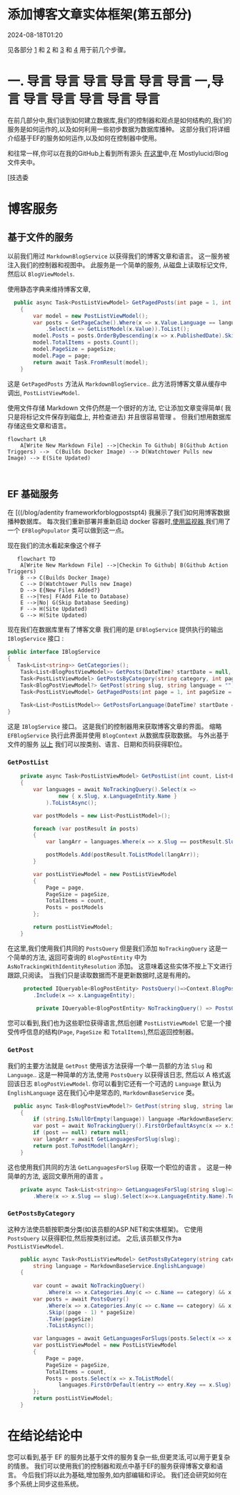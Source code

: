 # 添加博客文章实体框架(第五部分)

<!--category-- ASP.NET, Entity Framework -->
<datetime class="hidden">2024-08-18T01:20</datetime>

见各部分 [1](/blog/addingentityframeworkforblogpostspt1) 和 [2](/blog/addingentityframeworkforblogpostspt2) 和 [3](/blog/addingentityframeworkforblogpostspt3) 和 [4](/blog/addingentityframeworkforblogpostspt4) 用于前几个步骤。

# 一. 导言 导言 导言 导言 导言 导言 一,导言 导言 导言 导言 导言 导言

在前几部分中,我们谈到如何建立数据库,我们的控制器和观点是如何结构的,我们的服务是如何运作的,以及如何利用一些初步数据为数据库播种。 这部分我们将详细介绍基于EF的服务如何运作,以及如何在控制器中使用。

和往常一样,你可以在我的GitHub上看到所有源头 [在这里](https://github.com/scottgal/mostlylucidweb/tree/main/Mostlylucid/Blog)中,在 Mostlylucid/Blog 文件夹中。

[技选委

# 博客服务

## 基于文件的服务

以前我们用过 `MarkdownBlogService` 以获得我们的博客文章和语言。 这一服务被注入我们的控制器和视图中。 此服务是一个简单的服务, 从磁盘上读取标记文件, 然后以 `BlogViewModels`.

使用静态字典来维持博客文章,

```csharp
  public async Task<PostListViewModel> GetPagedPosts(int page = 1, int pageSize = 10, string language = EnglishLanguage)
    {
        var model = new PostListViewModel();
        var posts = GetPageCache().Where(x => x.Value.Language == language)
            .Select(x => GetListModel(x.Value)).ToList();
        model.Posts = posts.OrderByDescending(x => x.PublishedDate).Skip((page - 1) * pageSize).Take(pageSize).ToList();
        model.TotalItems = posts.Count();
        model.PageSize = pageSize;
        model.Page = page;
        return await Task.FromResult(model);
    }
```

这是 `GetPagedPosts` 方法从 `MarkdownBlogService`.. 此方法将博客文章从缓存中调出, `PostListViewModel`.

使用文件存储 Markdown 文件仍然是一个很好的方法, 它让添加文章变得简单( 我只是将标记文件保存到磁盘上, 并检查进去) 并且很容易管理 。 但我们想用数据库存储这些文章和语言。

```mermaid
flowchart LR
    A[Write New Markdown File] -->|Checkin To Github| B(Github Action Triggers) -->  C(Builds Docker Image) --> D(Watchtower Pulls new Image) --> E(Site Updated)
   
  
```

## EF 基础服务

在 [((/blog/adentity frameworkforblogpostspt4) 我展示了我们如何用博客数据播种数据库。 每次我们重新部署并重新启动 docker 容器时,[使用监视器 ](blog/dockercompose)我们用了一个 `EFBlogPopulator` 类可以做到这一点。

现在我们的流水看起来像这个样子

```mermaid
   flowchart TD
    A[Write New Markdown File] -->|Checkin To Github| B(Github Action Triggers)
    B --> C(Builds Docker Image)
    C --> D(Watchtower Pulls new Image)
    D --> E{New Files Added?}
    E -->|Yes| F(Add File to Database)
    E -->|No| G(Skip Database Seeding)
    F --> H(Site Updated)
    G --> H(Site Updated)

```

现在我们在数据库里有了博客文章 我们用的是 `EFBlogService` 提供执行的输出 `IBlogService` 接口 :

```csharp
public interface IBlogService
{
   Task<List<string>> GetCategories();
    Task<List<BlogPostViewModel>> GetPosts(DateTime? startDate = null, string category = "");
    Task<PostListViewModel> GetPostsByCategory(string category, int page = 1, int pageSize = 10, string language = MarkdownBaseService.EnglishLanguage);
    Task<BlogPostViewModel?> GetPost(string slug, string language = "");
    Task<PostListViewModel> GetPagedPosts(int page = 1, int pageSize = 10, string language = MarkdownBaseService.EnglishLanguage);
    
    Task<List<PostListModel>> GetPostsForLanguage(DateTime? startDate = null, string category = "", string language = MarkdownBaseService.EnglishLanguage);
}
```

这是 `IBlogService` 接口。 这是我们的控制器用来获取博客文章的界面。 缩略 `EFBlogService` 执行此界面并使用 `BlogContext` 从数据库获取数据。
与外出基于文件的服务 [以上](#file-based-services) 我们可以按类别、语言、日期和页码获得职位。

### `GetPostList`

```csharp
    private async Task<PostListViewModel> GetPostList(int count, List<BlogPostEntity> posts, int page, int pageSize)
    {
        var languages = await NoTrackingQuery().Select(x =>
                new { x.Slug, x.LanguageEntity.Name }
            ).ToListAsync();

        var postModels = new List<PostListModel>();

        foreach (var postResult in posts)
        {
            var langArr = languages.Where(x => x.Slug == postResult.Slug).Select(x => x.Name).ToArray();

            postModels.Add(postResult.ToListModel(langArr));
        }

        var postListViewModel = new PostListViewModel
        {
            Page = page,
            PageSize = pageSize,
            TotalItems = count,
            Posts = postModels
        };

        return postListViewModel;
    }
```

在这里,我们使用我们共同的 `PostsQuery` 但是我们添加 `NoTrackingQuery` 这是一个简单的方法, 返回可查询的 `BlogPostEntity` 中为 `AsNoTrackingWithIdentityResolution` 添加。 这意味着这些实体不按上下文进行跟踪,只阅读。 当我们只是读取数据而不是更新数据时,这是有用的。

```csharp
     protected IQueryable<BlogPostEntity> PostsQuery()=>Context.BlogPosts.Include(x => x.Categories)
        .Include(x => x.LanguageEntity);
     
         private IQueryable<BlogPostEntity> NoTrackingQuery() => PostsQuery().AsNoTrackingWithIdentityResolution();
```

您可以看到,我们也为这些职位获得语言,然后创建 `PostListViewModel` 它是一个接受传呼信息的结构(`Page`, `PageSize` 和 `TotalItems`),然后返回控制器。

### `GetPost`

我们的主要方法就是 `GetPost` 使用该方法获得一个单一员额的方法 `Slug` 和 `Language`.. 这是一种简单的方法,使用 `PostsQuery` 以获得该日志, 然后以 A 格式返回该日志 `BlogPostViewModel`.
你可以看到它还有一个可选的 `Language` 默认为 `EnglishLanguage` 这在我们心中是常态的, `MarkdownBaseService` 类。

```csharp
  public async Task<BlogPostViewModel?> GetPost(string slug, string language = "")
    {
        if (string.IsNullOrEmpty(language)) language =MarkdownBaseService.EnglishLanguage;
        var post = await NoTrackingQuery().FirstOrDefaultAsync(x => x.Slug == slug && x.LanguageEntity.Name == language);
        if (post == null) return null;
        var langArr = await GetLanguagesForSlug(slug);
        return post.ToPostModel(langArr);
    }
```

这也使用我们共同的方法 `GetLanguagesForSlug` 获取一个职位的语言 。 这是一种简单的方法, 返回文章所用的语言 。

```csharp
    private async Task<List<string>> GetLanguagesForSlug(string slug)=> await NoTrackingQuery()
        .Where(x => x.Slug == slug).Select(x=>x.LanguageEntity.Name).ToListAsync();
```

### `GetPostsByCategory`

这种方法使员额按职类分类(如该员额的ASP.NET和实体框架)。 它使用 `PostsQuery` 以获得职位,然后按类别过滤。 之后,该员额又作为a `PostListViewModel`.

```csharp
    public async Task<PostListViewModel> GetPostsByCategory(string category, int page = 1, int pageSize = 10,
        string language = MarkdownBaseService.EnglishLanguage)
    {
        
        var count = await NoTrackingQuery()
            .Where(x => x.Categories.Any(c => c.Name == category) && x.LanguageEntity.Name == language).CountAsync();
        var posts = await PostsQuery()
            .Where(x => x.Categories.Any(c => c.Name == category) && x.LanguageEntity.Name == language)
            .Skip((page - 1) * pageSize)
            .Take(pageSize)
            .ToListAsync();

        var languages = await GetLanguagesForSlugs(posts.Select(x => x.Slug).ToList());
        var postListViewModel = new PostListViewModel
        {
            Page = page,
            PageSize = pageSize,
            TotalItems = count,
            Posts = posts.Select(x => x.ToListModel(
                languages.FirstOrDefault(entry => entry.Key == x.Slug).Value.ToArray())).ToList()
        };
        return postListViewModel;
    }
```

# 在结论结论中

您可以看到,基于 EF 的服务比基于文件的服务复杂一些,但更灵活,可以用于更复杂的情景。 我们可以使用我们的控制器和观点中基于EF的服务获得博客文章和语言。
今后我们将以此为基础,增加服务,如内部编辑和评论。
我们还会研究如何在多个系统上同步这些系统。